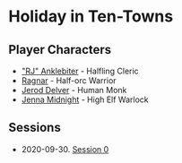 # Holiday in Ten-Towns

## Player Characters
* ["RJ" Anklebiter](Player_RJ.md) - Halfling Cleric
* [Ragnar](Player_Ragnar.md) - Half-orc Warrior
* [Jerod Delver](Player_Jerod.md) - Human Monk
* [Jenna Midnight](Player_Jenna.md) - High Elf Warlock

## Sessions
* 2020-09-30. [Session 0](Session_0.md)
<!--stackedit_data:
eyJoaXN0b3J5IjpbMjExNjEyMzM4MiwtMTIyODMxMDA4MV19
-->